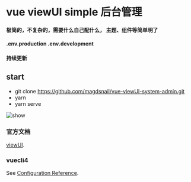 # vue viewUI simple 后台管理
#### 极简的，不复杂的，需要什么自己配什么， 主题、组件等简单明了
#### .env.production .env.development
#### 持续更新
## start
+ git clone https://github.com/magdsnail/vue-viewUI-system-admin.git
+ yarn
+ yarn serve

![show](https://)

### 官方文档
[viewUI](https://www.iviewui.com/).

### vuecli4
See [Configuration Reference](https://cli.vuejs.org/config/).
